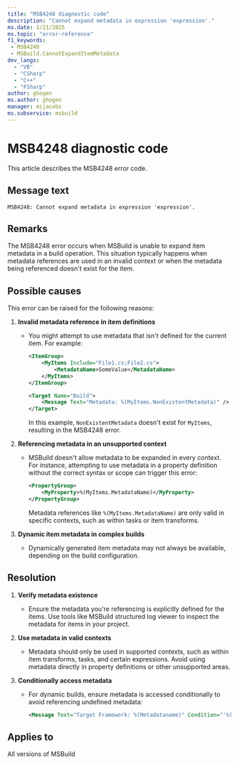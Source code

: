 ```yaml
---
title: "MSB4248 diagnostic code"
description: "Cannot expand metadata in expression 'expression'."
ms.date: 1/21/2025
ms.topic: "error-reference"
f1_keywords:
 - MSB4248
 - MSBuild.CannotExpandItemMetadata
dev_langs:
  - "VB"
  - "CSharp"
  - "C++"
  - "FSharp"
author: ghogen
ms.author: ghogen
manager: mijacobs
ms.subservice: msbuild
---
```


# MSB4248 diagnostic code

<!-- :::ErrorDefinitionDescription::: -->
<!-- :::editable-content name="introDescription"::: -->
This article describes the MSB4248 error code.
<!-- :::editable-content-end::: -->

## Message text

```output
MSB4248: Cannot expand metadata in expression 'expression'.
```

<!-- :::editable-content name="postOutputDescription"::: -->
<!--
{StrBegin="MSB4248: "}UE: This message is shown when metadata cannot be expanded in an expression for some reason e.g. trying to apply
    %(RootDir) to an item-spec that's not a valid path would result in this error.
    LOCALIZATION: "{1}" is a localized message explaining the problem.
-->
## Remarks

The MSB4248 error occurs when MSBuild is unable to expand item metadata in a build operation. This situation typically happens when metadata references are used in an invalid context or when the metadata being referenced doesn't exist for the item.

## Possible causes

This error can be raised for the following reasons:

1. **Invalid metadata reference in item definitions**
   - You might attempt to use metadata that isn't defined for the current item. For example:

     ```xml
     <ItemGroup>
         <MyItems Include="File1.cs;File2.cs">
             <MetadataName>SomeValue</MetadataName>
         </MyItems>
     </ItemGroup>

     <Target Name="Build">
         <Message Text="Metadata: %(MyItems.NonExistentMetadata)" />
     </Target>
     ```

     In this example, `NonExistentMetadata` doesn't exist for `MyItems`, resulting in the MSB4248 error.

2. **Referencing metadata in an unsupported context**
   - MSBuild doesn't allow metadata to be expanded in every context. For instance, attempting to use metadata in a property definition without the correct syntax or scope can trigger this error:

     ```xml
     <PropertyGroup>
         <MyProperty>%(MyItems.MetadataName)</MyProperty>
     </PropertyGroup>
     ```

     Metadata references like `%(MyItems.MetadataName)` are only valid in specific contexts, such as within tasks or item transforms.

3. **Dynamic item metadata in complex builds**
   - Dynamically generated item metadata may not always be available, depending on the build configuration.

## Resolution

1. **Verify metadata existence**
   - Ensure the metadata you're referencing is explicitly defined for the items. Use tools like MSBuild structured log viewer to inspect the metadata for items in your project.

2. **Use metadata in valid contexts**
   - Metadata should only be used in supported contexts, such as within item transforms, tasks, and certain expressions. Avoid using metadata directly in property definitions or other unsupported areas.

3. **Conditionally access metadata**
   - For dynamic builds, ensure metadata is accessed conditionally to avoid referencing undefined metadata:

     ```xml
     <Message Text="Target Framework: %(Metadataname)" Condition="'%(Metadataname)' != ''" />
     ```

<!-- :::editable-content-end::: -->
<!-- :::ErrorDefinitionDescription-end::: -->

## Applies to

All versions of MSBuild
